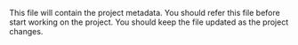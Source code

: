 This file will contain the project metadata.
You should refer this file before start working on the project.
You should keep the file updated as the project changes.